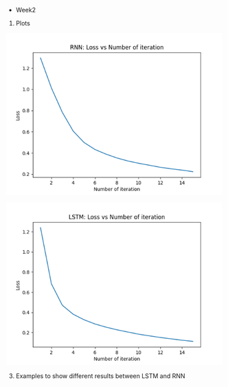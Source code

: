 * Week2 

1. Plots

![RNN](RNN.png?raw=true "RNN")

![LSTM](LSTM.png?raw=true "LSTM")

  

3. Examples to show different results between LSTM and RNN 
